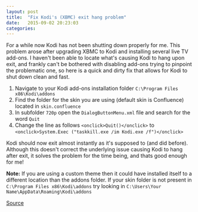 ```yaml
---
layout: post
title:  "Fix Kodi's (XBMC) exit hang problem"
date:   2015-09-02 20:23:03
categories: 
---
```

For a while now Kodi has not been shutting down properly for me. This problem arose after upgrading XBMC to Kodi and installing several live TV add-ons. I haven't been able to locate what's causing Kodi to hang upon exit, and frankly can't be bothered with disabling add-ons trying to pinpoint the problematic one, so here is a quick and dirty fix that allows for Kodi to shut down clean and fast.

1. Navigate to your Kodi add-ons installation folder `C:\Program Files x86\Kodi\addons`
2. Find the folder for the skin you are using (default skin is Confluence) located in `skin.confluence`
3. In subfolder `720p` open the `DialogButtonMenu.xml` file and search for the word `Quit`
4. Change the line as follows
`<onclick>Quit()</onclick>` to `<onclick>System.Exec ("taskkill.exe /im Kodi.exe /f")</onclick>`

Kodi should now exit almost instantly as it's supposed to (and did before). Although this doesn't correct the underlying issue causing Kodi to hang after exit, it solves the problem for the time being, and thats good enough for me!

**Note:** If you are using a custom theme then it could have installed itself to a different location than the addons folder. If your skin folder is not present in `C:\Program Files x86\Kodi\addons` try looking in `C:\Users\Your Name\AppData\Roaming\Kodi\addons`

[Source](https://www.youtube.com/watch?v=6q-FRBoKWBE)
